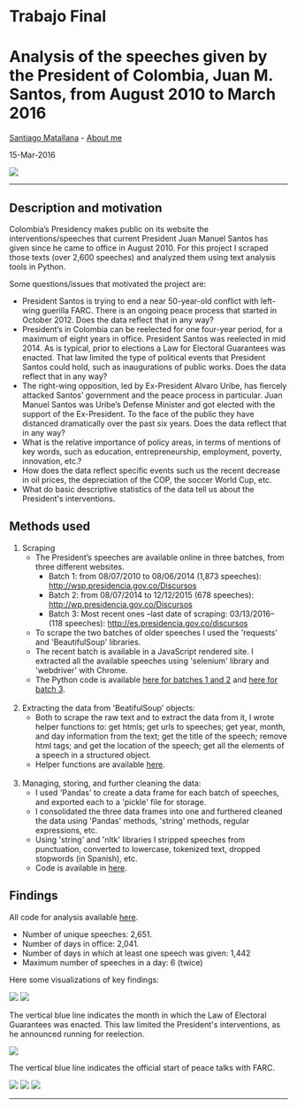 # Trabajo Final

# Analysis of the speeches given by the President of Colombia, Juan M. Santos, from August 2010 to March 2016

[Santiago Matallana](http://www.santiagomatallana.com) - [About me](https://github.com/smatallana/resume_docs/blob/master/Santiago%20Matallana%20-%20Resume.pdf)

15-Mar-2016

<img src="wordcloud/wordcloud.png">

---

## Description and motivation

Colombia’s Presidency makes public on its website the interventions/speeches that current President Juan Manuel Santos has given since he came to office in August 2010. For this project I scraped those texts (over 2,600 speeches) and analyzed them using text analysis tools in Python.

Some questions/issues that motivated the project are:

- President Santos is trying to end a near 50-year-old conflict with left-wing guerilla FARC. There is an ongoing peace process that started in October 2012. Does the data reflect that in any way?
- President’s in Colombia can be reelected for one four-year period, for a maximum of eight years in office. President Santos was reelected in mid 2014. As is typical, prior to elections a Law for Electoral Guarantees was enacted. That law limited the type of political events that President Santos could hold, such as inaugurations of public works. Does the data reflect that in any way?
- The right-wing opposition, led by Ex-President Alvaro Uribe, has fiercely attacked Santos’ government and the peace process in particular. Juan Manuel Santos was Uribe’s Defense Minister and got elected with the support of the Ex-President. To the face of the public they have distanced dramatically over the past six years. Does the data reflect that in any way?
- What is the relative importance of policy areas, in terms of mentions of key words, such as education, entrepreneurship, employment, poverty, innovation, etc.?
- How does the data reflect specific events such us the recent decrease in oil prices, the depreciation of the COP, the soccer World Cup, etc.
- What do basic descriptive statistics of the data tell us about the President's interventions.







## Methods used

1. Scraping
    - The President’s speeches are available online in three batches, from three different websites.
        - Batch 1: from 08/07/2010 to 08/06/2014 (1,873 speeches): http://wsp.presidencia.gov.co/Discursos
        - Batch 2: from 08/07/2014 to 12/12/2015 (678 speeches): http://wp.presidencia.gov.co/Discursos
        - Batch 3: Most recent ones –last date of scraping: 03/13/2016– (118 speeches): http://es.presidencia.gov.co/discursos
    - To scrape the two batches of older speeches I used the 'requests' and 'BeautifulSoup' libraries.
    - The recent batch is available in a JavaScript rendered site. I extracted all the available speeches using 'selenium' library and 'webdriver' with Chrome.
    - The Python code is available [here for batches 1 and 2](scraper_batches_1-2.ipynb) and [here for batch 3](scraper_batch_3.ipynb).
<br><br>
2. Extracting the data from 'BeatifulSoup' objects:
    - Both to scrape the raw text and to extract the data from it, I wrote helper functions to: get htmls; get urls to speeches; get year, month, and day information from the text; get the title of the speech; remove html tags; and get the location of the speech; get all the elements of a speech in a structured object.
    - Helper functions are available [here](scraper_helper.ipynb).
<br><br>
3. Managing, storing, and further cleaning the data:
    - I used 'Pandas' to create a data frame for each batch of speeches, and exported each to a 'pickle' file for storage.
    - I consolidated the three data frames into one and furthered cleaned the data using 'Pandas' methods, 'string' methods, regular expressions, etc.
    - Using 'string' and 'nltk' libraries I stripped speeches from punctuation, converted to lowercase, tokenized text, dropped stopwords (in Spanish), etc.
    - Code is available in [here](consolidate_clean.ipynb).


## Findings

All code for analysis available [here](speeches_analysis.ipynb).

- Number of unique speeches: 2,651.
- Number of days in office: 2,041.
- Number of days in which at least one speech was given: 1,442
- Maximum number of speeches in a day: 6 (twice)

Here some visualizations of key findings:

<img src="images/hist_daily.png">

<img src="images/line_month.png">

The vertical blue line indicates the month in which the Law of Electoral Guarantees was enacted. This law limited the President's  interventions, as he announced running for reelection.

<img src="images/paz_terroristas_month.png">

The vertical blue line indicates the official start of peace talks with FARC.

<img src="images/topics_total.png">

<img src="images/dispersion1.png">

<img src="images/dispersion2.png">

---
